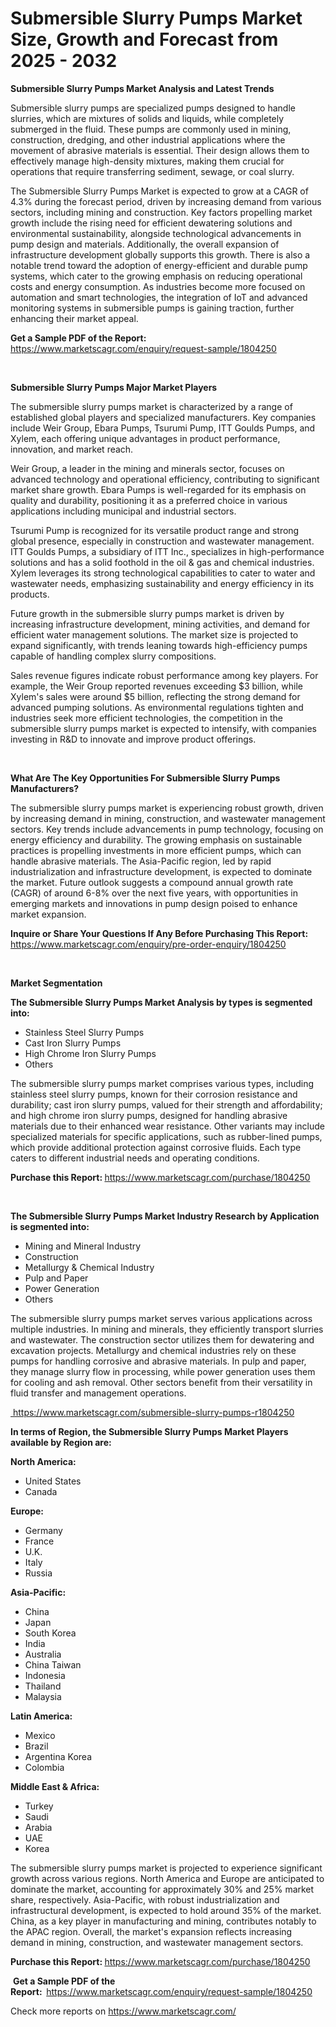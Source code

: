 <p><h1>Submersible Slurry Pumps Market Size, Growth and Forecast from 2025 - 2032</h1></p><p><strong>Submersible Slurry Pumps Market Analysis and Latest Trends</strong></p>
<p><p>Submersible slurry pumps are specialized pumps designed to handle slurries, which are mixtures of solids and liquids, while completely submerged in the fluid. These pumps are commonly used in mining, construction, dredging, and other industrial applications where the movement of abrasive materials is essential. Their design allows them to effectively manage high-density mixtures, making them crucial for operations that require transferring sediment, sewage, or coal slurry.</p><p>The Submersible Slurry Pumps Market is expected to grow at a CAGR of 4.3% during the forecast period, driven by increasing demand from various sectors, including mining and construction. Key factors propelling market growth include the rising need for efficient dewatering solutions and environmental sustainability, alongside technological advancements in pump design and materials. Additionally, the overall expansion of infrastructure development globally supports this growth. There is also a notable trend toward the adoption of energy-efficient and durable pump systems, which cater to the growing emphasis on reducing operational costs and energy consumption. As industries become more focused on automation and smart technologies, the integration of IoT and advanced monitoring systems in submersible pumps is gaining traction, further enhancing their market appeal.</p></p>
<p><strong>Get a Sample PDF of the Report:&nbsp;</strong> <a href="https://www.marketscagr.com/enquiry/request-sample/1804250?utm_campaign=2453&utm_medium=2&utm_source=Github&utm_content=ia&utm_term=10042025&utm_id=submersible-slurry-pumps">https://www.marketscagr.com/enquiry/request-sample/1804250</a></p>
<p>&nbsp;</p>
<p><strong>Submersible Slurry Pumps Major Market Players</strong></p>
<p><p>The submersible slurry pumps market is characterized by a range of established global players and specialized manufacturers. Key companies include Weir Group, Ebara Pumps, Tsurumi Pump, ITT Goulds Pumps, and Xylem, each offering unique advantages in product performance, innovation, and market reach.</p><p>Weir Group, a leader in the mining and minerals sector, focuses on advanced technology and operational efficiency, contributing to significant market share growth. Ebara Pumps is well-regarded for its emphasis on quality and durability, positioning it as a preferred choice in various applications including municipal and industrial sectors.</p><p>Tsurumi Pump is recognized for its versatile product range and strong global presence, especially in construction and wastewater management. ITT Goulds Pumps, a subsidiary of ITT Inc., specializes in high-performance solutions and has a solid foothold in the oil & gas and chemical industries. Xylem leverages its strong technological capabilities to cater to water and wastewater needs, emphasizing sustainability and energy efficiency in its products.</p><p>Future growth in the submersible slurry pumps market is driven by increasing infrastructure development, mining activities, and demand for efficient water management solutions. The market size is projected to expand significantly, with trends leaning towards high-efficiency pumps capable of handling complex slurry compositions.</p><p>Sales revenue figures indicate robust performance among key players. For example, the Weir Group reported revenues exceeding $3 billion, while Xylem's sales were around $5 billion, reflecting the strong demand for advanced pumping solutions. As environmental regulations tighten and industries seek more efficient technologies, the competition in the submersible slurry pumps market is expected to intensify, with companies investing in R&D to innovate and improve product offerings.</p></p>
<p>&nbsp;</p>
<p><strong>What Are The Key Opportunities For Submersible Slurry Pumps Manufacturers?</strong></p>
<p><p>The submersible slurry pumps market is experiencing robust growth, driven by increasing demand in mining, construction, and wastewater management sectors. Key trends include advancements in pump technology, focusing on energy efficiency and durability. The growing emphasis on sustainable practices is propelling investments in more efficient pumps, which can handle abrasive materials. The Asia-Pacific region, led by rapid industrialization and infrastructure development, is expected to dominate the market. Future outlook suggests a compound annual growth rate (CAGR) of around 6-8% over the next five years, with opportunities in emerging markets and innovations in pump design poised to enhance market expansion.</p></p>
<p><strong>Inquire or Share Your Questions If Any Before Purchasing This Report:</strong> <a href="https://www.marketscagr.com/enquiry/pre-order-enquiry/1804250?utm_campaign=2453&utm_medium=2&utm_source=Github&utm_content=ia&utm_term=10042025&utm_id=submersible-slurry-pumps">https://www.marketscagr.com/enquiry/pre-order-enquiry/1804250</a></p>
<p>&nbsp;</p>
<p><strong>Market Segmentation</strong></p>
<p><strong>The Submersible Slurry Pumps Market Analysis by types is segmented into:</strong></p>
<p><ul><li>Stainless Steel Slurry Pumps</li><li>Cast Iron Slurry Pumps</li><li>High Chrome Iron Slurry Pumps</li><li>Others</li></ul></p>
<p><p>The submersible slurry pumps market comprises various types, including stainless steel slurry pumps, known for their corrosion resistance and durability; cast iron slurry pumps, valued for their strength and affordability; and high chrome iron slurry pumps, designed for handling abrasive materials due to their enhanced wear resistance. Other variants may include specialized materials for specific applications, such as rubber-lined pumps, which provide additional protection against corrosive fluids. Each type caters to different industrial needs and operating conditions.</p></p>
<p><strong>Purchase this Report:&nbsp;</strong><a href="https://www.marketscagr.com/purchase/1804250?utm_campaign=2453&utm_medium=2&utm_source=Github&utm_content=ia&utm_term=10042025&utm_id=submersible-slurry-pumps">https://www.marketscagr.com/purchase/1804250</a></p>
<p>&nbsp;</p>
<p><strong>The Submersible Slurry Pumps Market Industry Research by Application is segmented into:</strong></p>
<p><ul><li>Mining and Mineral Industry</li><li>Construction</li><li>Metallurgy & Chemical Industry</li><li>Pulp and Paper</li><li>Power Generation</li><li>Others</li></ul></p>
<p><p>The submersible slurry pumps market serves various applications across multiple industries. In mining and minerals, they efficiently transport slurries and wastewater. The construction sector utilizes them for dewatering and excavation projects. Metallurgy and chemical industries rely on these pumps for handling corrosive and abrasive materials. In pulp and paper, they manage slurry flow in processing, while power generation uses them for cooling and ash removal. Other sectors benefit from their versatility in fluid transfer and management operations.</p></p>
<p><a href="https://www.marketscagr.com/submersible-slurry-pumps-r1804250?utm_campaign=2453&utm_medium=2&utm_source=Github&utm_content=ia&utm_term=10042025&utm_id=submersible-slurry-pumps">&nbsp;https://www.marketscagr.com/submersible-slurry-pumps-r1804250</a></p>
<p><strong>In terms of Region, the Submersible Slurry Pumps Market Players available by Region are:</strong></p>
<p>
    <p> <strong> North America: </strong>
        <ul>
            <li>United States</li>
            <li>Canada</li>
        </ul>
        </p> 
    <p> <strong> Europe: </strong>
        <ul>
            <li>Germany</li>
            <li>France</li>
            <li>U.K.</li>
            <li>Italy</li>
            <li>Russia</li>
        </ul>
        </p> 
    <p> <strong> Asia-Pacific: </strong>
        <ul>
            <li>China</li>
            <li>Japan</li>
            <li>South Korea</li>
            <li>India</li>
            <li>Australia</li>
            <li>China Taiwan</li>
            <li>Indonesia</li>
            <li>Thailand</li>
            <li>Malaysia</li>
        </ul>
        </p> 
    <p> <strong> Latin America: </strong>
        <ul>
            <li>Mexico</li>
            <li>Brazil</li>
            <li>Argentina Korea</li>
            <li>Colombia</li>
        </ul>
        </p> 
    <p> <strong> Middle East & Africa: </strong>
        <ul>
            <li>Turkey</li>
            <li>Saudi</li>
            <li>Arabia</li>
            <li>UAE</li>
            <li>Korea</li>
        </ul>
    </p>
    </p>
<p><p>The submersible slurry pumps market is projected to experience significant growth across various regions. North America and Europe are anticipated to dominate the market, accounting for approximately 30% and 25% market share, respectively. Asia-Pacific, with robust industrialization and infrastructural development, is expected to hold around 35% of the market. China, as a key player in manufacturing and mining, contributes notably to the APAC region. Overall, the market's expansion reflects increasing demand in mining, construction, and wastewater management sectors.</p></p>
<p><strong>Purchase this Report: </strong><a href="https://www.marketscagr.com/purchase/1804250?utm_campaign=2453&utm_medium=2&utm_source=Github&utm_content=ia&utm_term=10042025&utm_id=submersible-slurry-pumps">https://www.marketscagr.com/purchase/1804250</a></p>
<p>&nbsp;<strong>Get a Sample PDF of the Report:&nbsp;&nbsp;</strong><a href="https://www.marketscagr.com/enquiry/request-sample/1804250?utm_campaign=2453&utm_medium=2&utm_source=Github&utm_content=ia&utm_term=10042025&utm_id=submersible-slurry-pumps">https://www.marketscagr.com/enquiry/request-sample/1804250</a></p>
<p><strong></strong></p>
<p>Check more reports on <a href="https://www.marketscagr.com/?utm_campaign=2453&utm_medium=2&utm_source=Github&utm_content=ia&utm_term=10042025&utm_id=submersible-slurry-pumps">https://www.marketscagr.com/</a></p>